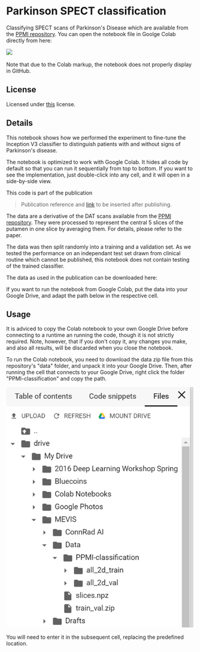 # Parkinson SPECT classification
Classifying SPECT scans of Parkinson's Disease which are available from the [PPMI repository](https://www.ppmi-info.org/access-data-specimens/download-data/). You can open the notebook file in Goolge Colab directly from here:

[<img src="https://colab.research.google.com/assets/colab-badge.svg">](https://colab.research.google.com/github/mtwenzel/parkinson-classification/blob/master/PPMI_InceptionV3.ipynb)

Note that due to the Colab markup, the notebook does not properly display in GitHub.

## License
Licensed under [this](LICENSE) license.

## Details
This notebook shows how we performed the experiment to fine-tune the Inception V3 classifier to distinguish patients with and without signs of Parkinson's disease.

The notebook is optimized to work with Google Colab. It hides all code by default so that you can run it sequentially from top to bottom. If you want to see the implementation, just double-click into any cell, and it will open in a side-by-side view.

This code is part of the publication 
> Publication reference and [link](dummy-link-not-working-yet) to be inserted after publishing.

The data are a derivative of the DAT scans available from the [PPMI repository](https://www.ppmi-info.org/access-data-specimens/download-data/). They were processed to represent the central 5 slices of the putamen in one slice by averaging them. For details, please refer to the paper.

The data was then split randomly into a training and a validation set. As we tested the performance on an independant test set drawn from clinical routine which cannot be published, this notebook does not contain testing of the trained classifier.

The data as used in the publication can be downloaded here:

If you want to run the notebook from Google Colab, put the data into your Google Drive, and adapt the path below in the respective cell.

## Usage
It is adviced to copy the Colab notebook to your own Google Drive before connecting to a runtime an running the code, though it is not strictly required. Note, however, that if you don't copy it, any changes you make, and also all results, will be discarded when you close the notebook.

To run the Colab notebook, you need to download the data zip file from this repository's "data" folder, and unpack it into your Google Drive. Then, after running the cell that connects to your Google Drive, right click the folder "PPMI-classification" and copy the path. 

![right click](/doc/ColabMountGDrive_2.PNG?raw=true "Mount Google Drive")

You will need to enter it in the subsequent cell, replacing the predefined location.



